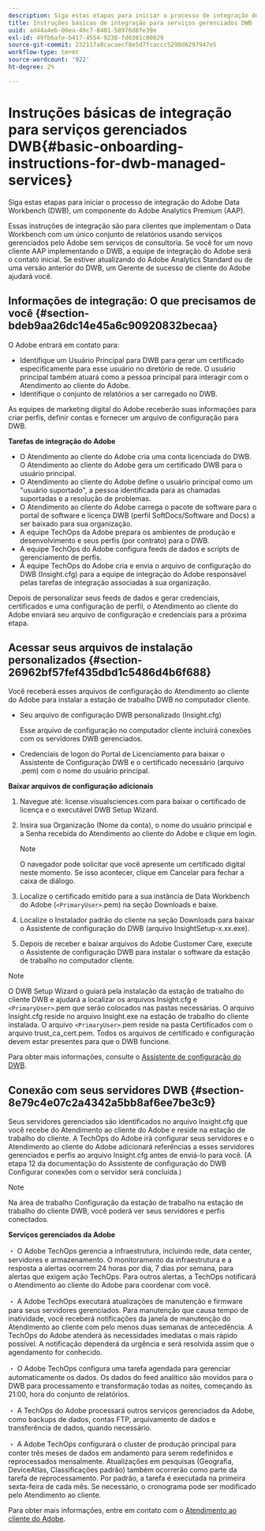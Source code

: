 ```yaml
---
description: Siga estas etapas para iniciar o processo de integração do Adobe Data Workbench (DWB), um componente do Adobe Analytics Premium (AAP).
title: Instruções básicas de integração para serviços gerenciados DWB
uuid: ad44a4eb-00ea-49c7-8401-58976d8fe39e
exl-id: 49fb6afe-b417-4554-9238-fd6381c00029
source-git-commit: 232117a8cacaecf8e5d7fcaccc5290d6297947e5
workflow-type: tm+mt
source-wordcount: '922'
ht-degree: 2%

---
```


# Instruções básicas de integração para serviços gerenciados DWB{#basic-onboarding-instructions-for-dwb-managed-services}

Siga estas etapas para iniciar o processo de integração do Adobe Data Workbench (DWB), um componente do Adobe Analytics Premium (AAP).

Essas instruções de integração são para clientes que implementam o Data Workbench com um único conjunto de relatórios usando serviços gerenciados pelo Adobe sem serviços de consultoria. Se você for um novo cliente AAP implementando o DWB, a equipe de integração do Adobe será o contato inicial. Se estiver atualizando do Adobe Analytics Standard ou de uma versão anterior do DWB, um Gerente de sucesso de cliente do Adobe ajudará você.

## Informações de integração: O que precisamos de você {#section-bdeb9aa26dc14e45a6c90920832becaa}

O Adobe entrará em contato para:

* Identifique um Usuário Principal para DWB para gerar um certificado especificamente para esse usuário no diretório de rede. O usuário principal também atuará como a pessoa principal para interagir com o Atendimento ao cliente do Adobe.
* Identifique o conjunto de relatórios a ser carregado no DWB.

As equipes de marketing digital do Adobe receberão suas informações para criar perfis, definir contas e fornecer um arquivo de configuração para DWB.

**Tarefas de integração do Adobe**

* O Atendimento ao cliente do Adobe cria uma conta licenciada do DWB. O Atendimento ao cliente do Adobe gera um certificado DWB para o usuário principal.
* O Atendimento ao cliente do Adobe define o usuário principal como um &quot;usuário suportado&quot;, a pessoa identificada para as chamadas suportadas e a resolução de problemas.
* O Atendimento ao cliente do Adobe carrega o pacote de software para o portal de software e licença DWB (perfil SoftDocs/Software and Docs) a ser baixado para sua organização.
* A equipe TechOps da Adobe prepara os ambientes de produção e desenvolvimento e seus perfis (por contrato) para o DWB.
* A equipe TechOps do Adobe configura feeds de dados e scripts de gerenciamento de perfis.
* A equipe TechOps do Adobe cria e envia o arquivo de configuração do DWB (Insight.cfg) para a equipe de integração do Adobe responsável pelas tarefas de integração associadas à sua organização.

Depois de personalizar seus feeds de dados e gerar credenciais, certificados e uma configuração de perfil, o Atendimento ao cliente do Adobe enviará seu arquivo de configuração e credenciais para a próxima etapa.

## Acessar seus arquivos de instalação personalizados {#section-26962bf57fef435dbd1c5486d4b6f688}

Você receberá esses arquivos de configuração do Atendimento ao cliente do Adobe para instalar a estação de trabalho DWB no computador cliente.

* Seu arquivo de configuração DWB personalizado (Insight.cfg)

   Esse arquivo de configuração no computador cliente incluirá conexões com os servidores DWB gerenciados.

* Credenciais de logon do Portal de Licenciamento para baixar o Assistente de Configuração DWB e o certificado necessário (arquivo .pem) com o nome do usuário principal.

**Baixar arquivos de configuração adicionais**

1. Navegue até: license.visualsciences.com para baixar o certificado de licença e o executável DWB Setup Wizard.
1. Insira sua Organização (Nome da conta), o nome do usuário principal e a Senha recebida do Atendimento ao cliente do Adobe e clique em login.

   >[!NOTE]
   >
   >O navegador pode solicitar que você apresente um certificado digital neste momento. Se isso acontecer, clique em Cancelar para fechar a caixa de diálogo.

1. Localize o certificado emitido para a sua instância de Data Workbench do Adobe (`<PrimaryUser>`.pem) na seção Downloads e baixe.
1. Localize o Instalador padrão do cliente na seção Downloads para baixar o Assistente de configuração do DWB (arquivo InsightSetup-x.xx.exe).
1. Depois de receber e baixar arquivos do Adobe Customer Care, execute o Assistente de configuração DWB para instalar o software da estação de trabalho no computador cliente.

>[!NOTE]
O DWB Setup Wizard o guiará pela instalação da estação de trabalho do cliente DWB e ajudará a localizar os arquivos Insight.cfg e `<PrimaryUser>`.pem que serão colocados nas pastas necessárias. O arquivo Insight.cfg reside no arquivo Insight.exe na estação de trabalho do cliente instalada. O arquivo `<PrimaryUser>`.pem reside na pasta Certificados com o arquivo trust_ca_cert.pem. Todos os arquivos de certificado e configuração devem estar presentes para que o DWB funcione.

Para obter mais informações, consulte o [Assistente de configuração do DWB](https://experienceleague.adobe.com/docs/data-workbench/using/install/workstation-setup/install-setup.html).

## Conexão com seus servidores DWB {#section-8e79c4e07c2a4342a5bb8af6ee7be3c9}

Seus servidores gerenciados são identificados no arquivo Insight.cfg que você recebe do Atendimento ao cliente do Adobe e reside na estação de trabalho do cliente. A TechOps do Adobe irá configurar seus servidores e o Atendimento ao cliente do Adobe adicionará referências a esses servidores gerenciados e perfis ao arquivo Insight.cfg antes de enviá-lo para você. (A etapa 12 da documentação do Assistente de configuração do DWB Configurar conexões com o servidor será concluída.)

>[!NOTE]
Na área de trabalho Configuração da estação de trabalho na estação de trabalho do cliente DWB, você poderá ver seus servidores e perfis conectados.

**Serviços gerenciados da Adobe**

・ O Adobe TechOps gerencia a infraestrutura, incluindo rede, data center, servidores e armazenamento. O monitoramento da infraestrutura e a resposta a alertas ocorrem 24 horas por dia, 7 dias por semana, para alertas que exigem ação TechOps. Para outros alertas, a TechOps notificará o Atendimento ao cliente do Adobe para coordenar com você.

・ A Adobe TechOps executará atualizações de manutenção e firmware para seus servidores gerenciados. Para manutenção que causa tempo de inatividade, você receberá notificações da janela de manutenção do Atendimento ao cliente com pelo menos duas semanas de antecedência. A TechOps do Adobe atenderá às necessidades imediatas o mais rápido possível. A notificação dependerá da urgência e será resolvida assim que o agendamento for conhecido.

・ O Adobe TechOps configura uma tarefa agendada para gerenciar automaticamente os dados. Os dados do feed analítico são movidos para o DWB para processamento e transformação todas as noites, começando às 21:00, hora do conjunto de relatórios.

・ A TechOps do Adobe processará outros serviços gerenciados da Adobe, como backups de dados, contas FTP, arquivamento de dados e transferência de dados, quando necessário.

・ A Adobe TechOps configurará o cluster de produção principal para conter três meses de dados em andamento para serem redefinidos e reprocessados mensalmente. Atualizações em pesquisas (Geografia, DeviceAtlas, Classificações padrão) também ocorrerão como parte da tarefa de reprocessamento. Por padrão, a tarefa é executada na primeira sexta-feira de cada mês. Se necessário, o cronograma pode ser modificado pelo Atendimento ao cliente.

Para obter mais informações, entre em contato com o [Atendimento ao cliente do Adobe](https://helpx.adobe.com/support/programs/enterprise-support-terms.html).
